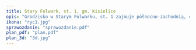 ```yaml
---
title: Stary Folwark, st. 1, gm. Kisielice
opis: "Grodzisko w Starym Folwarku, st. 1 zajmuje północno-zachodnią, czytelnie wyodrębnioną od otaczającego je terenu, część wzgórza usytuowanego na lokalnym, podmokłym obniżeniu terenu. Owalny majdan grodziska rozciąga się na długości około 35 m, a całe grodzisko wraz ze stokami liczy sobie około 80 m długości. Od strony północnej oraz północno-zachodniej, a zwłaszcza północno-wschodniej ma wyraźne, strome zbocza. Od strony południowo-wschodniej i południowej zbocza te stają się łagodniejsze i przechodzące w obszar kontynuacji wzgórza."
ikona: "ryc1.jpg"
sprawozdanie: "sprawozdanie.pdf"
plan_pdf: "plan.pdf"
plan_3d: "3d.jpg"
---
```

